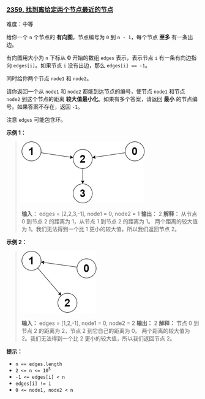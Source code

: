 ### [2359\. 找到离给定两个节点最近的节点](https://leetcode.cn/problems/find-closest-node-to-given-two-nodes/)

难度：中等

给你一个 `n` 个节点的 **有向图**，节点编号为 `0` 到 `n - 1`，每个节点 **至多** 有一条出边。

有向图用大小为 `n` 下标从 **0** 开始的数组 `edges` 表示，表示节点 `i` 有一条有向边指向 `edges[i]`。如果节点 `i` 没有出边，那么 `edges[i] == -1`。

同时给你两个节点 `node1` 和 `node2`。

请你返回一个从 `node1` 和 `node2` 都能到达节点的编号，使节点 `node1` 和节点 `node2` 到这个节点的距离 **较大值最小化**。如果有多个答案，请返回 **最小** 的节点编号。如果答案不存在，返回 `-1`。

注意 `edges` 可能包含环。

**示例 1：**

> ![](./assets/img/Question2359_01.png)
>
> **输入：** edges = [2,2,3,-1], node1 = 0, node2 = 1
> **输出：** 2
> **解释：** 从节点 0 到节点 2 的距离为 1，从节点 1 到节点 2 的距离为 1。
> 两个距离的较大值为 1。我们无法得到一个比 1 更小的较大值，所以我们返回节点 2。

**示例 2：**

> ![](./assets/img/Question2359_02.png)
>
> **输入：** edges = [1,2,-1], node1 = 0, node2 = 2
> **输出：** 2
> **解释：** 节点 0 到节点 2 的距离为 2，节点 2 到它自己的距离为 0。
> 两个距离的较大值为 2。我们无法得到一个比 2 更小的较大值，所以我们返回节点 2。

**提示：**

- `n == edges.length`
- <code>2 <= n <= 10<sup>5</sup></code>
- `-1 <= edges[i] < n`
- `edges[i] != i`
- `0 <= node1, node2 < n`
